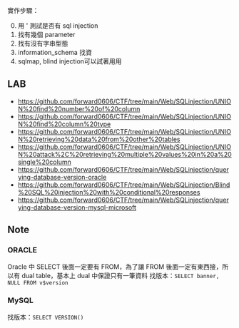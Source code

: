 實作步驟：

0. 用 ' 測試是否有 sql injection
1. 找有幾個 parameter
2. 找有沒有字串型態
3. information_schema 找資
4. sqlmap, blind injection可以試著用用

## LAB
- https://github.com/forward0606/CTF/tree/main/Web/SQLinjection/UNION%20find%20number%20of%20column
- https://github.com/forward0606/CTF/tree/main/Web/SQLinjection/UNION%20find%20column%20type
- https://github.com/forward0606/CTF/tree/main/Web/SQLinjection/UNION%20retrieving%20data%20from%20other%20tables
- https://github.com/forward0606/CTF/tree/main/Web/SQLinjection/UNION%20attack%2C%20retrieving%20multiple%20values%20in%20a%20single%20column
- https://github.com/forward0606/CTF/tree/main/Web/SQLinjection/querying-database-version-oracle
- https://github.com/forward0606/CTF/tree/main/Web/SQLinjection/Blind%20SQL%20injection%20with%20conditional%20responses
- https://github.com/forward0606/CTF/tree/main/Web/SQLinjection/querying-database-version-mysql-microsoft

## Note

### ORACLE
Oracle 中 SELECT 後面一定要有 FROM，為了讓 FROM 後面一定有東西接，所以有 dual table，基本上 dual 中保證只有一筆資料 
找版本：`SELECT banner, NULL FROM v$version`

### MySQL
找版本：`SELECT VERSION()`
